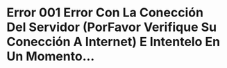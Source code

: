# Error 001 Error Con La Conección Del Servidor (PorFavor Verifique Su Conección A Internet) E Intentelo En Un Momento...
